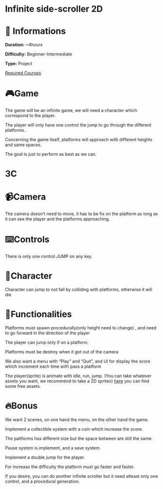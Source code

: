 # Infinite side-scroller 2D

# 📜 Informations

**Duration:** ~4hours

**Difficulty:** Beginner-Intermediate

**Type:** Project

[Required Courses](https://calvin-ynov.notion.site/468d9947f417492e843a73d294b48dbc?v=ae07a339d437402aa16135e8ed177d85)

# 🎮Game

The game will be an infinite game, we will need a character which correspond to the player.

The player will only have one control the jump to go through the different platforms.

Concerning the game itself, platforms will approach with different heights and same spaces.

The goal is just to perform as best as we can.

# 3C

# 📹Camera

The camera doesn’t need to move, it has to be fix on the platform as long as it can see the player and the platforms approaching.

# ⌨️Controls

There is only one control JUMP on any key.

# 👾Character

Character can jump to not fall by colliding with platforms, otherwise it will die

# 📝Functionalities

Platforms must spawn procedurally(only height need to change) , and need to go forward in the direction of the player

The player can jump only if on a platform.

Platforms must be destroy when it got out of the camera

We also want a menu with “Play” and “Quit”, and UI for display the score which increment each time with pass a platform

The player(sprite) is animate with idle, run, jump. (You can take whatever assets you want, we recommend to take a 2D sprites) [here](https://assetstore.unity.com/?category=2d%2Fcharacters&price=0-0&orderBy=1) you can find some free assets.

# 🔥Bonus

We want 2 scenes, on one hand the menu, on the other hand the game.

Implement a collectible system with a coin which increase the score.

The paltforms has different size but the space between are still the same.

Pause system is implement, and a save system.

Implement a double jump for the player.

For increase the difficulty the platform must go faster and faster.

If you desire, you can do another infinite scroller but it need atleast only one control, and a procedural generation.